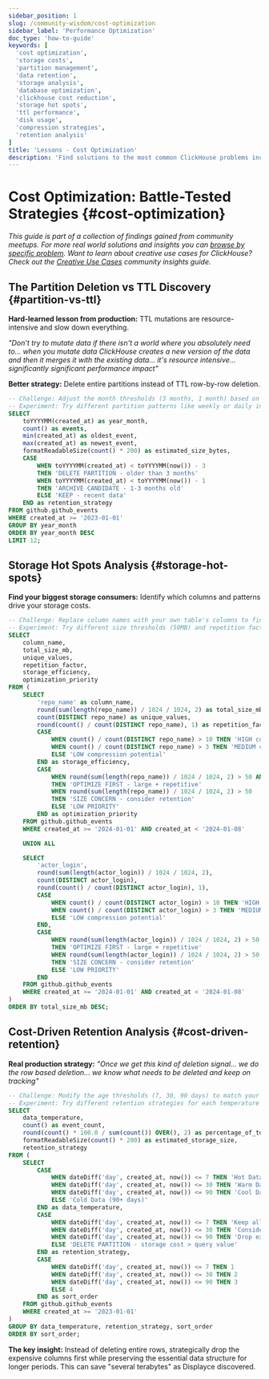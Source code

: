```yaml
---
sidebar_position: 1
slug: /community-wisdom/cost-optimization
sidebar_label: 'Performance Optimization'
doc_type: 'how-to-guide'
keywords: [
  'cost optimization',
  'storage costs', 
  'partition management',
  'data retention',
  'storage analysis',
  'database optimization',
  'clickhouse cost reduction',
  'storage hot spots',
  'ttl performance',
  'disk usage',
  'compression strategies',
  'retention analysis'
]
title: 'Lessons - Cost Optimization'
description: 'Find solutions to the most common ClickHouse problems including slow queries, memory errors, connection issues, and configuration problems.'
---
```


# Cost Optimization: Battle-Tested Strategies {#cost-optimization}
*This guide is part of a collection of findings gained from community meetups. For more real world solutions and insights you can [browse by specific problem](./community-wisdom.md).*
*Want to learn about creative use cases for ClickHouse? Check out the [Creative Use Cases](./creative-usecases.md) community insights guide.*

## The Partition Deletion vs TTL Discovery {#partition-vs-ttl}

**Hard-learned lesson from production:** TTL mutations are resource-intensive and slow down everything.

*"Don't try to mutate data if there isn't a world where you absolutely need to... when you mutate data ClickHouse creates a new version of the data and then it merges it with the existing data... it's resource intensive... significantly significant performance impact"*

**Better strategy:** Delete entire partitions instead of TTL row-by-row deletion.

```sql runnable editable
-- Challenge: Adjust the month thresholds (3 months, 1 month) based on your retention needs
-- Experiment: Try different partition patterns like weekly or daily instead of monthly
SELECT 
    toYYYYMM(created_at) as year_month,
    count() as events,
    min(created_at) as oldest_event,
    max(created_at) as newest_event,
    formatReadableSize(count() * 200) as estimated_size_bytes,
    CASE 
        WHEN toYYYYMM(created_at) < toYYYYMM(now()) - 3 
        THEN 'DELETE PARTITION - older than 3 months'
        WHEN toYYYYMM(created_at) < toYYYYMM(now()) - 1 
        THEN 'ARCHIVE CANDIDATE - 1-3 months old'
        ELSE 'KEEP - recent data'
    END as retention_strategy
FROM github.github_events 
WHERE created_at >= '2023-01-01'
GROUP BY year_month
ORDER BY year_month DESC
LIMIT 12;
```

## Storage Hot Spots Analysis {#storage-hot-spots}

**Find your biggest storage consumers:** Identify which columns and patterns drive your storage costs.

```sql runnable editable
-- Challenge: Replace column names with your own table's columns to find storage hot spots
-- Experiment: Try different size thresholds (50MB) and repetition factors (10, 3, 5)
SELECT 
    column_name,
    total_size_mb,
    unique_values,
    repetition_factor,
    storage_efficiency,
    optimization_priority
FROM (
    SELECT 
        'repo_name' as column_name,
        round(sum(length(repo_name)) / 1024 / 1024, 2) as total_size_mb,
        count(DISTINCT repo_name) as unique_values,
        round(count() / count(DISTINCT repo_name), 1) as repetition_factor,
        CASE 
            WHEN count() / count(DISTINCT repo_name) > 10 THEN 'HIGH compression potential'
            WHEN count() / count(DISTINCT repo_name) > 3 THEN 'MEDIUM compression potential' 
            ELSE 'LOW compression potential'
        END as storage_efficiency,
        CASE 
            WHEN round(sum(length(repo_name)) / 1024 / 1024, 2) > 50 AND count() / count(DISTINCT repo_name) > 5 
            THEN 'OPTIMIZE FIRST - large + repetitive'
            WHEN round(sum(length(repo_name)) / 1024 / 1024, 2) > 50 
            THEN 'SIZE CONCERN - consider retention'
            ELSE 'LOW PRIORITY'
        END as optimization_priority
    FROM github.github_events 
    WHERE created_at >= '2024-01-01' AND created_at < '2024-01-08'

    UNION ALL

    SELECT 
        'actor_login',
        round(sum(length(actor_login)) / 1024 / 1024, 2),
        count(DISTINCT actor_login),
        round(count() / count(DISTINCT actor_login), 1),
        CASE 
            WHEN count() / count(DISTINCT actor_login) > 10 THEN 'HIGH compression potential'
            WHEN count() / count(DISTINCT actor_login) > 3 THEN 'MEDIUM compression potential' 
            ELSE 'LOW compression potential'
        END,
        CASE 
            WHEN round(sum(length(actor_login)) / 1024 / 1024, 2) > 50 AND count() / count(DISTINCT actor_login) > 5 
            THEN 'OPTIMIZE FIRST - large + repetitive'
            WHEN round(sum(length(actor_login)) / 1024 / 1024, 2) > 50 
            THEN 'SIZE CONCERN - consider retention'
            ELSE 'LOW PRIORITY'
        END
    FROM github.github_events 
    WHERE created_at >= '2024-01-01' AND created_at < '2024-01-08'
) 
ORDER BY total_size_mb DESC;
```

## Cost-Driven Retention Analysis {#cost-driven-retention}

**Real production strategy:** *"Once we get this kind of deletion signal... we do the row based deletion... we know what needs to be deleted and keep on tracking"*

```sql runnable editable
-- Challenge: Modify the age thresholds (7, 30, 90 days) to match your business needs
-- Experiment: Try different retention strategies for each temperature tier
SELECT 
    data_temperature,
    count() as event_count,
    round(count() * 100.0 / sum(count()) OVER(), 2) as percentage_of_total,
    formatReadableSize(count() * 200) as estimated_storage_size,
    retention_strategy
FROM (
    SELECT 
        CASE 
            WHEN dateDiff('day', created_at, now()) <= 7 THEN 'Hot Data (0-7 days)'
            WHEN dateDiff('day', created_at, now()) <= 30 THEN 'Warm Data (8-30 days)' 
            WHEN dateDiff('day', created_at, now()) <= 90 THEN 'Cool Data (31-90 days)'
            ELSE 'Cold Data (90+ days)'
        END as data_temperature,
        CASE 
            WHEN dateDiff('day', created_at, now()) <= 7 THEN 'Keep all columns - high query value'
            WHEN dateDiff('day', created_at, now()) <= 30 THEN 'Consider column-based TTL for large fields'
            WHEN dateDiff('day', created_at, now()) <= 90 THEN 'Drop expensive columns, keep core data'
            ELSE 'DELETE PARTITION - storage cost > query value'
        END as retention_strategy,
        CASE 
            WHEN dateDiff('day', created_at, now()) <= 7 THEN 1
            WHEN dateDiff('day', created_at, now()) <= 30 THEN 2 
            WHEN dateDiff('day', created_at, now()) <= 90 THEN 3
            ELSE 4
        END as sort_order
    FROM github.github_events 
    WHERE created_at >= '2023-01-01'
) 
GROUP BY data_temperature, retention_strategy, sort_order
ORDER BY sort_order;
```

**The key insight:** Instead of deleting entire rows, strategically drop the expensive columns first while preserving the essential data structure for longer periods. This can save "several terabytes" as Displayce discovered.